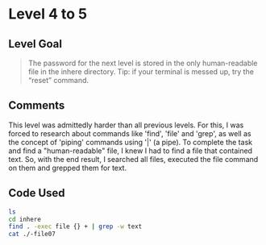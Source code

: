 # Level 4 to 5

## Level Goal
> The password for the next level is stored in the only human-readable file in the inhere directory. Tip: if your terminal is messed up, try the “reset” command.

## Comments
This level was admittedly harder than all previous levels. For this, I was forced to research about commands like 'find', 'file' and 'grep', as well as the concept of 'piping' commands using '|' (a pipe). To complete the task and find a "human-readable" file, I knew I had to find a file that contained text. So, with the end result, I searched all files, executed the file command on them and grepped them for text.

Code Used
------
```bash
ls
cd inhere
find . -exec file {} + | grep -w text
cat ./-file07
```
